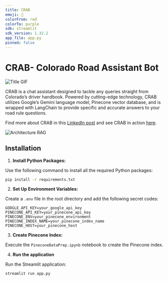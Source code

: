```yaml
---
title: CRAB
emoji: 🦀
colorFrom: red
colorTo: purple
sdk: streamlit
sdk_version: 1.32.2
app_file: app.py
pinned: false
---
```


# CRAB- Colorado Road Assistant Bot  

![Title GIF](https://github.com/Niranjan-Cholendiran/CRAB-ColoradoRoadAssistantBot/assets/78549555/d9b052cf-bb0c-44cf-ab0b-906cbfb9992b)

CRAB is a chat assistant designed to tackle any queries straight from Colorado’s driver handbook. Powered by cutting-edge technology, CRAB utilizes Google’s Gemini language model, Pinecone vector database, and is wrapped with LangChain to provide specific and accurate answers to your road rule questions.

Find more about CRAB in this [LinkedIn post](https://www.linkedin.com/posts/niranjan-cholendiran_gemini-pinecone-langchain-activity-7176397118763380736-hdo1?utm_source=share&utm_medium=member_desktop) and see CRAB in action [here](https://huggingface.co/spaces/NiranjanC/CRAB-ColoradoRoadAssistantBot).

![Architecture RAG](https://github.com/Niranjan-Cholendiran/CRAB-ColoradoRoadAssistantBot/assets/78549555/8ed1b86b-f76c-4f35-b42f-b8eca0053193)


## Installation

1. **Install Python Packages:**

Use the following command to install all the required Python packages:

```bash
pip install -r requirements.txt
```

2. **Set Up Environment Variables:**

Create a `.env` file in the root directory and add the following secret codes:

```plaintext
GOOGLE_API_KEY=your_google_api_key
PINECONE_API_KEY=your_pinecone_api_key
PINECONE_ENV=your_pinecone_environment
PINECONE_INDEX_NAME=your_pinecone_index_name
PINECONE_HOST=your_pinecone_host
```

3. **Create Pinecone Index:**

Execute the `PineconeDataPrep.ipynb` notebook to create the Pinecone index.

4. **Run the application**

Run the Streamlit application:
```bash
streamlit run app.py
```




